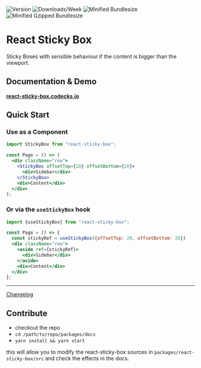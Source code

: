 ![Version](https://badgen.net/npm/v/react-sticky-box)
![Downloads/Week](https://badgen.net/npm/dw/react-sticky-box)
![Minified Bundlesize](https://badgen.net/bundlephobia/min/react-sticky-box)
![Minified Gzipped Bundlesize](https://badgen.net/bundlephobia/minzip/react-sticky-box)

# React Sticky Box

Sticky Boxes with sensible behaviour if the content is bigger than the viewport.

## Documentation & Demo

**[react-sticky-box.codecks.io](https://react-sticky-box.codecks.io/)**

## Quick Start

### Use as a Component

```jsx
import StickyBox from "react-sticky-box";

const Page = () => (
  <div className="row">
    <StickyBox offsetTop={20} offsetBottom={20}>
      <div>Sidebar</div>
    </StickyBox>
    <div>Content</div>
  </div>
);
```

### Or via the `useStickyBox` hook

```jsx
import {useStickyBox} from "react-sticky-box";

const Page = () => {
  const stickyRef = useStickyBox({offsetTop: 20, offsetBottom: 20})
  <div className="row">
    <aside ref={stickyRef}>
      <div>Sidebar</div>
    </aside>
    <div>Content</div>
  </div>
};
```
---

[Changelog](https://react-sticky-box.codecks.io/changelog)

## Contribute

- checkout the repo
- `cd /path/to/repo/packages/docs`
- `yarn install && yarn start`

this will allow you to modify the react-sticky-box sources in `packages/react-sticky-box/src` and check the effects in the docs.
